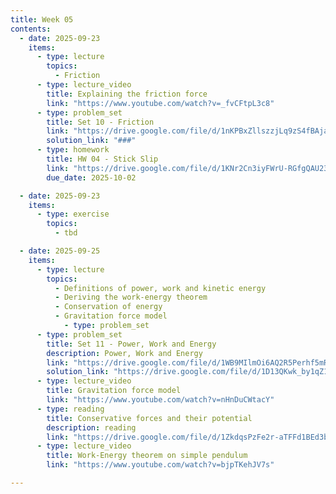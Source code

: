 ```yaml
---
title: Week 05
contents:
  - date: 2025-09-23
    items:
      - type: lecture
        topics:
          - Friction
      - type: lecture_video
        title: Explaining the friction force
        link: "https://www.youtube.com/watch?v=_fvCFtpL3c8"
      - type: problem_set
        title: Set 10 - Friction
        link: "https://drive.google.com/file/d/1nKPBxZllszzjLq9zS4fBAja8wvQ8A845/view?usp=share_link"
        solution_link: "###"
      - type: homework
        title: HW 04 - Stick Slip
        link: "https://drive.google.com/file/d/1KNr2Cn3iyFWrU-RGfgQAU23Et5GENMxh/view?usp=share_link"
        due_date: 2025-10-02

  - date: 2025-09-23
    items:
      - type: exercise
        topics:
          - tbd

  - date: 2025-09-25
    items:
      - type: lecture
        topics:
          - Definitions of power, work and kinetic energy
          - Deriving the work-energy theorem
          - Conservation of energy
          - Gravitation force model
            - type: problem_set
      - type: problem_set
        title: Set 11 - Power, Work and Energy
        description: Power, Work and Energy
        link: "https://drive.google.com/file/d/1WB9MIlmOi6AQ2R5Perhf5mRFoWb9DuHB/view?usp=drivesdk"
        solution_link: "https://drive.google.com/file/d/1D13QKwk_by1qZ1BfLU4vpF8-n1opbhDZ/view?usp=sharing"
      - type: lecture_video
        title: Gravitation force model
        link: "https://www.youtube.com/watch?v=nHnDuCWtacY"
      - type: reading
        title: Conservative forces and their potential
        description: reading
        link: "https://drive.google.com/file/d/1ZkdqsPzFe2r-aTFFd1BEd3b8L2MqyxHh/view?usp=share_link"
      - type: lecture_video
        title: Work-Energy theorem on simple pendulum
        link: "https://www.youtube.com/watch?v=bjpTKehJV7s"

---
```

